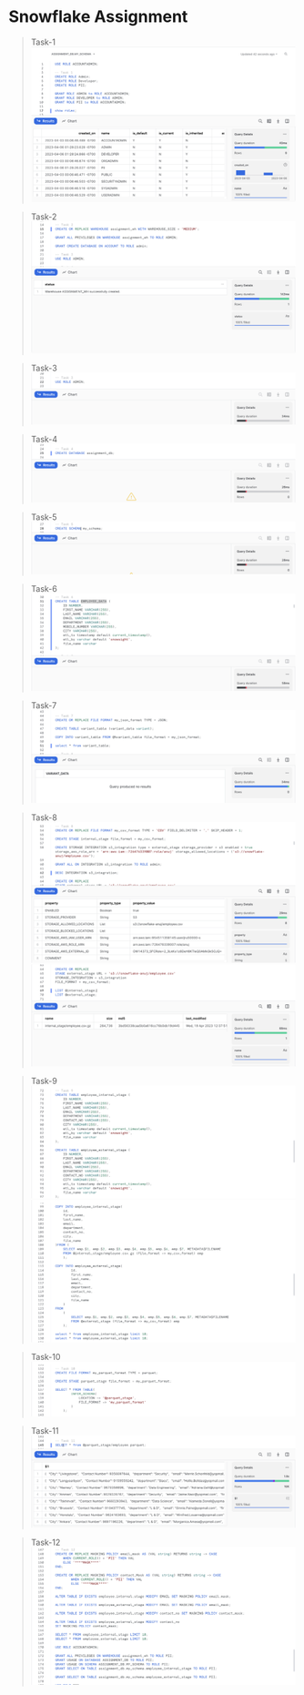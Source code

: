 # Snowflake Assignment

> Task-1
![alt text](https://github.com/anuj-0/Assignments/blob/main/SnowFlake-Assignment/Screenshots/Task-1.png)

> Task-2
![alt text](https://github.com/anuj-0/Assignments/blob/main/SnowFlake-Assignment/Screenshots/Task-2.png)

> Task-3
![alt text](https://github.com/anuj-0/Assignments/blob/main/SnowFlake-Assignment/Screenshots/Task-3.png)

> Task-4
![alt text](https://github.com/anuj-0/Assignments/blob/main/SnowFlake-Assignment/Screenshots/Task-4.png)

> Task-5
![alt text](https://github.com/anuj-0/Assignments/blob/main/SnowFlake-Assignment/Screenshots/Task-5.png)

> Task-6
![alt text](https://github.com/anuj-0/Assignments/blob/main/SnowFlake-Assignment/Screenshots/Task-6.png)

> Task-7
![alt text](https://github.com/anuj-0/Assignments/blob/main/SnowFlake-Assignment/Screenshots/Task-7.png)

> Task-8
![alt text](https://github.com/anuj-0/Assignments/blob/main/SnowFlake-Assignment/Screenshots/Task-8.png)
![alt text](https://github.com/anuj-0/Assignments/blob/main/SnowFlake-Assignment/Screenshots/Task-8a.png)

> Task-9
![alt text](https://github.com/anuj-0/Assignments/blob/main/SnowFlake-Assignment/Screenshots/Task-9.png)
![alt text](https://github.com/anuj-0/Assignments/blob/main/SnowFlake-Assignment/Screenshots/Task-9a.png)

> Task-10
![alt text](https://github.com/anuj-0/Assignments/blob/main/SnowFlake-Assignment/Screenshots/Task-10.png)

> Task-11
![alt text](https://github.com/anuj-0/Assignments/blob/main/SnowFlake-Assignment/Screenshots/Task-11.png)

> Task-12
![alt text](https://github.com/anuj-0/Assignments/blob/main/SnowFlake-Assignment/Screenshots/Task-12.png)

